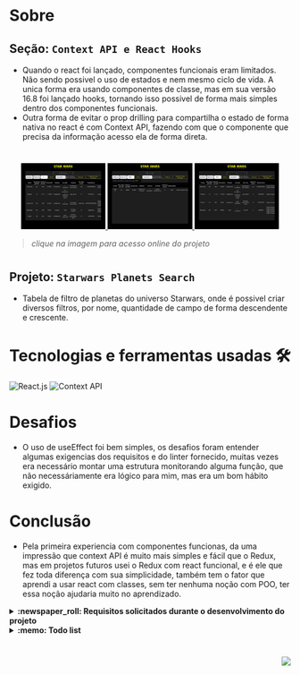 # Sobre

## Seção: `Context API e React Hooks`

- Quando o react foi lançado, componentes funcionais eram limitados. Não sendo possivel o uso de estados e nem mesmo ciclo de vida. A unica forma era usando componentes de classe, mas em sua versão 16.8 foi lançado hooks, tornando isso possivel de forma mais simples dentro dos componentes funcionais.
- Outra forma de evitar o prop drilling para compartilha o estado de forma nativa no react é com Context API, fazendo com que o componente que precisa da informação acesso ela de forma direta.
#
<div align="center">
  <a href="https://davidrogger.github.io/trybe-project-trybewallet">
    <img width="30%" src="./readme-imgs/project_starwars_planets_top.webp">
    <img width="30%" src="./readme-imgs/project_starwars_planets_mid.webp">
    <img width="30%" src="./readme-imgs/project_starwars_planets_bottom.webp">
  </a>
</div>

>*clique na imagem para acesso online do projeto*
#
## Projeto: `Starwars Planets Search`

- Tabela de filtro de planetas do universo Starwars, onde é possivel criar diversos filtros, por nome, quantidade de campo de forma descendente e crescente.

# Tecnologias e ferramentas usadas 🛠

![React.js](https://img.shields.io/badge/-React.js-61DAFB?style=flat-square&logo=react&logoColor=ffffff)
![Context API](https://img.shields.io/badge/-ContextAPI-61DAFB?style=flat-square&logo=react&logoColor=ffffff)


# Desafios

- O uso de useEffect foi bem simples, os desafios foram entender algumas exigencias dos requisitos e do linter fornecido, muitas vezes era necessário montar uma estrutura monitorando alguma função, que não necessáriamente era lógico para mim, mas era um bom hábito exigido.

# Conclusão

- Pela primeira experiencia com componentes funcionas, da uma impressão que context API é muito mais simples e fácil que o Redux, mas em projetos futuros usei o Redux com react funcional, e é ele que fez toda diferença com sua simplicidade, também tem o fator que aprendi a usar react com classes, sem ter nenhuma noção com POO, ter essa noção ajudaria muito no aprendizado.

</details>

<details>
  <summary>
    <strong>
      :newspaper_roll: Requisitos solicitados durante o desenvolvimento do projeto
    </strong>
  </summary>

 
### Requisitos
*Nome* | *Avaliação*
--- | :---:
1 - Faça uma requisição para o endpoint `/planets` da API de Star Wars e preencha uma tabela com os dados retornados, com exceção dos da coluna `residents` | :heavy_check_mark:
2 - Filtre a tabela através de um texto, inserido num *campo de texto*, exibindo somente os planetas cujos nomes incluam o texto digitado | :heavy_check_mark:
3 - Crie um filtro para valores numéricos | :heavy_check_mark:
4 - Implemente múltiplos filtros numéricos | :heavy_check_mark:
5 - Não utilize filtros repetidos | :heavy_check_mark:
6 - Apague um filtro de valor numérico ao clicar no ícone de X de um dos filtros e apague todas filtragens numéricas simultaneamente ao clicar em outro botão de Remover todas filtragens | :heavy_check_mark:
7 - Ordene as colunas de forma ascendente ou descendente | :heavy_check_mark:


</details>

<details>
  <summary>
    <strong>
      :memo: Todo list
    </strong>
  </summary>

  - [x] - ~~Criar aplicação com base nos requisitos da trybe.~~ ![data](https://badgen.net/badge/delivery/19-04-2022/green)
  - [ ] - Revisar Estilo dos elementos.
  - [ ] - Desenvolver testes automatizados.
  - [ ] - Adaptar elementos da aplicação para mobile.

</details>

#

<div align="right">
  <img src="https://badgen.net/badge/last%20update/06-02-2023/blue">
</div>
